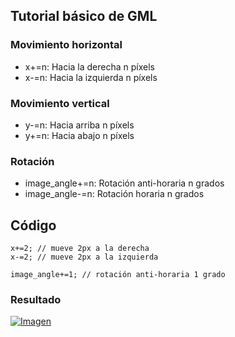 ## Tutorial básico de GML
### Movimiento horizontal
* x+=n: Hacia la derecha n píxels
* x-=n: Hacia la izquierda n píxels

### Movimiento vertical
* y-=n: Hacia arriba n píxels
* y+=n: Hacia abajo n píxels

### Rotación
* image_angle+=n: Rotación anti-horaria n grados
* image_angle-=n: Rotación horaria n grados

## Código
```delphi
x+=2; // mueve 2px a la derecha
x-=2; // mueve 2px a la izquierda
```
```delphi
image_angle+=1; // rotación anti-horaria 1 grado
```
### Resultado
[![Imagen](https://github.com/hcosta/referencia-gml/raw/master/aprendizaje/basicos/01_movimiento_y_rotacion.gmx/captura.jpg)](https://github.com/hcosta/referencia-gml/raw/master/aprendizaje/basicos/01_movimiento_y_rotacion.gmx/captura.jpg)